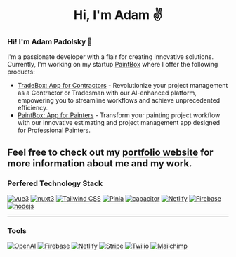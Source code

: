 <h1 align="center">Hi, I'm Adam ✌️</h1>

### Hi! I'm Adam Padolsky 👋

I'm a passionate developer with a flair for creating innovative solutions. Currently, I'm working on my startup [PaintBox](http://getpaintbox.com) where I offer the following products:

- [TradeBox: App for Contractors](http://get.tradeboxpro.app) - Revolutionize your project management as a Contractor or Tradesman with our AI-enhanced platform, empowering you to streamline workflows and achieve unprecedented efficiency.
- [PaintBox: App for Painters](http://get.paintbox.app) - Transform your painting project workflow with our innovative estimating and project management app designed for Professional Painters.

Feel free to check out my [portfolio website](http://adampadolsky.com) for more information about me and my work.
---

### Perfered Technology Stack

[![vue3](https://img.shields.io/badge/Vue-00C7B7?style=for-the-badge&logo=vuedotjs&logoColor=white)](https://vuejs.org)
[![nuxt3](https://img.shields.io/badge/Nuxt-0769AD?style=for-the-badge&logo=nuxtdotjs&logoColor=white)](https://vuejs.org)
[![Tailwind CSS](https://img.shields.io/badge/tailwindcss-%2338B2AC.svg?style=for-the-badge&logo=tailwind-css&logoColor=white)](https://tailwind.css)
[![Pinia](https://img.shields.io/badge/Pinia-%234285F4.svg?style=for-the-badge&logo=pinia&logoColor=white)](https://pinia.vuejs.org)
[![capacitor](https://img.shields.io/badge/capacitor-E34F26?style=for-the-badge&logo=capacitor&logoColor=white)](https://capacitorjs.com)
[![Netlify](https://img.shields.io/badge/Netlify-%2300C7B7.svg?style=for-the-badge&logo=netlify&logoColor=white)](https://netilify.com)
[![Firebase](https://img.shields.io/badge/firebase-ffca28.svg?style=for-the-badge&logo=firebase&logoColor=black)](https://firebase.google.com)
[![nodejs](https://img.shields.io/badge/Node.js-339933?style=for-the-badge&logo=nodedotjs&logoColor=white)](https://nodejs.org)

---

### Tools

[![OpenAI](https://img.shields.io/badge/OpenAI-%23F22F46.svg?style=for-the-badge&logo=openai&logoColor=white)](https://openai.com)
[![Firebase](https://img.shields.io/badge/firebase-ffca28.svg?style=for-the-badge&logo=firebase&logoColor=black)](https://firebase.google.com)
[![Netlify](https://img.shields.io/badge/Netlify-%2300C7B7.svg?style=for-the-badge&logo=netlify&logoColor=white)](https://netilify.com)
[![Stripe](https://img.shields.io/badge/Stripe-%23007FFF.svg?style=for-the-badge&logo=stripe&logoColor=white)](https://stripe.com)
[![Twilio](https://img.shields.io/badge/Twilio-%23F22F46.svg?style=for-the-badge&logo=twilio&logoColor=white)](https://twilio.com)
[![Mailchimp](https://img.shields.io/badge/Mailchimp-%23FFCA28.svg?style=for-the-badge&logo=mailchimp&logoColor=black)](https://mailchimp.com)
